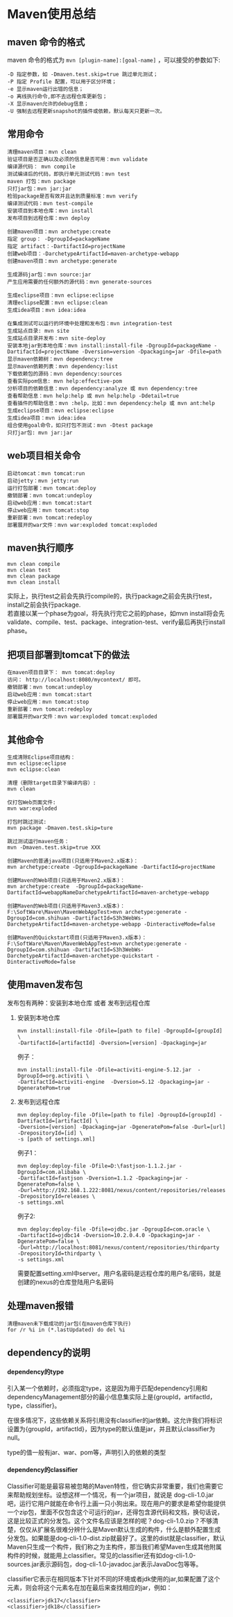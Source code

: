 # Maven使用总结

## maven 命令的格式

maven 命令的格式为 `mvn [plugin-name]:[goal-name]` ，可以接受的参数如下:
```
-D 指定参数，如 -Dmaven.test.skip=true 跳过单元测试；
-P 指定 Profile 配置，可以用于区分环境；
-e 显示maven运行出错的信息；
-o 离线执行命令,即不去远程仓库更新包；
-X 显示maven允许的debug信息；
-U 强制去远程更新snapshot的插件或依赖，默认每天只更新一次。
```

## 常用命令

```
清理maven项目：mvn clean
验证项目是否正确以及必须的信息是否可用：mvn validate
编译源代码： mvn compile
测试编译后的代码，即执行单元测试代码：mvn test
maven 打包：mvn package
只打jar包：mvn jar:jar
检验package是否有效并且达到质量标准：mvn verify
编译测试代码：mvn test-compile
安装项目到本地仓库：mvn install
发布项目到远程仓库：mvn deploy

创建maven项目：mvn archetype:create
指定 group： -DgroupId=packageName
指定 artifact：-DartifactId=projectName
创建web项目：-DarchetypeArtifactId=maven-archetype-webapp
创建maven项目：mvn archetype:generate

生成源码jar包：mvn source:jar
产生应用需要的任何额外的源代码：mvn generate-sources

生成eclipse项目：mvn eclipse:eclipse
清理eclipse配置：mvn eclipse:clean
生成idea项目：mvn idea:idea

在集成测试可以运行的环境中处理和发布包：mvn integration-test
生成站点目录: mvn site
生成站点目录并发布：mvn site-deploy
安装本地jar到本地仓库：mvn install:install-file -DgroupId=packageName -DartifactId=projectName -Dversion=version -Dpackaging=jar -Dfile=path
显示maven依赖树：mvn dependency:tree
显示maven依赖列表：mvn dependency:list
下载依赖包的源码：mvn dependency:sources
查看实际pom信息: mvn help:effective-pom
分析项目的依赖信息：mvn dependency:analyze 或 mvn dependency:tree
查看帮助信息：mvn help:help 或 mvn help:help -Ddetail=true
查看插件的帮助信息：mvn :help，比如：mvn dependency:help 或 mvn ant:help
生成eclipse项目：mvn eclipse:eclipse
生成idea项目：mvn idea:idea
组合使用goal命令，如只打包不测试：mvn -Dtest package
只打jar包: mvn jar:jar
```

##  web项目相关命令
```
启动tomcat：mvn tomcat:run
启动jetty：mvn jetty:run
运行打包部署：mvn tomcat:deploy
撤销部署：mvn tomcat:undeploy
启动web应用：mvn tomcat:start
停止web应用：mvn tomcat:stop
重新部署：mvn tomcat:redeploy
部署展开的war文件：mvn war:exploded tomcat:exploded
```

##  maven执行顺序
```
mvn clean compile
mvn clean test
mvn clean package
mvn clean install
```
实际上，执行test之前会先执行compile的，执行package之前会先执行test，install之前会执行package.  
若直接以某一个phase为goal，将先执行完它之前的phase，如mvn install将会先validate、compile、test、package、integration-test、verify最后再执行install phase。

## 把项目部署到tomcat下的做法
```
在maven项目目录下： mvn tomcat:deploy
访问： http://localhost:8080/mycontext/ 即可。
撤销部署：mvn tomcat:undeploy
启动web应用：mvn tomcat:start
停止web应用：mvn tomcat:stop
重新部署：mvn tomcat:redeploy
部署展开的war文件：mvn war:exploded tomcat:exploded
```

## 其他命令
```
生成清除Eclipse项目结构：
mvn eclipse:eclipse
mvn eclipse:clean

清理（删除target目录下编译内容）:
mvn clean

仅打包Web页面文件:
mvn war:exploded

打包时跳过测试:
mvn package -Dmaven.test.skip=ture

跳过测试运行maven任务：
mvn -Dmaven.test.skip=true XXX

创建Maven的普通java项目(只适用于Maven2.x版本)：
mvn archetype:create -DgroupId=packageName -DartifactId=projectName

创建Maven的Web项目(只适用于Maven2.x版本)：
mvn archetype:create  -DgroupId=packageName-DartifactId=webappNameDarchetypeArtifactId=maven-archetype-webapp

创建Maven的Web项目(只适用于Maven3.x版本)：  
F:\SoftWare\Maven\MavenWebAppTest>mvn archetype:generate -DgroupId=com.shihuan -DartifactId=S3h3WebWs-DarchetypeArtifactId=maven-archetype-webapp -DinteractiveMode=false

创建Maven的Quickstart项目(只适用于Maven3.x版本)：
F:\SoftWare\Maven\MavenWebAppTest>mvn archetype:generate -DgroupId=com.shihuan -DartifactId=S3h3WebWs-DarchetypeArtifactId=maven-archetype-quickstart -DinteractiveMode=false
```

## 使用maven发布包

发布包有两种：安装到本地仓库 或者 发布到远程仓库

1. 安装到本地仓库

    ```
    mvn install:install-file -Dfile=[path to file] -DgroupId=[groupId] \
    -DartifactId=[artifactId] -Dversion=[version] -Dpackaging=jar 
    ```

    例子：

    ```
    mvn install:install-file -Dfile=activiti-engine-5.12.jar  -DgroupId=org.activiti \
    -DartifactId=activiti-engine  -Dversion=5.12 -Dpackaging=jar -DgeneratePom=true
    ```

2. 发布到远程仓库

    ```
    mvn deploy:deploy-file -Dfile=[path to file] -DgroupId=[groupId] -DartifactId=[artifactId] \
    -Dversion=[version] -Dpackaging=jar -DgeneratePom=false -Durl=[url] -DrepositoryId=[id] \
    -s [path of settings.xml]
    ```
    例子1：

    ```
    mvn deploy:deploy-file -Dfile=D:\fastjson-1.1.2.jar -DgroupId=com.alibaba \
    -DartifactId=fastjson -Dversion=1.1.2 -Dpackaging=jar -DgeneratePom=false \
    -Durl=http://192.168.1.222:8081/nexus/content/repositories/releases -DrepositoryId=releases \
    -s settings.xml
    ```

    例子2:

    ```
    mvn deploy:deploy-file -Dfile=ojdbc.jar -DgroupId=com.oracle \
    -DartifactId=ojdbc14 -Dversion=10.2.0.4.0 -Dpackaging=jar -DgeneratePom=false \
    -Durl=http://localhost:8081/nexus/content/repositories/thirdparty  -DrepositoryId=thirdparty \
    -s settings.xml
    ```

    需要配置setting.xml中server。用户名密码是远程仓库的用户名/密码，就是创建的nexus的仓库登陆用户名密码

## 处理maven报错
```
清理maven未下载成功的jar包(在maven仓库下执行)
for /r %i in (*.lastUpdated) do del %i 
```

## dependency的说明

#### dependency的type

引入某一个依赖时，必须指定type，这是因为用于匹配dependency引用和dependencyManagement部分的最小信息集实际上是{groupId，artifactId，type，classifier}。

在很多情况下，这些依赖关系将引用没有classifier的jar依赖。这允许我们将标识设置为{groupId，artifactId}，因为type的默认值是jar，并且默认classifier为null。

type的值一般有jar、war、pom等，声明引入的依赖的类型

#### dependency的classifier

Classifier可能是最容易被忽略的Maven特性，但它确实非常重要，我们也需要它来帮助规划坐标。设想这样一个情况，有一个jar项目，就说是 dog-cli-1.0.jar 吧，运行它用户就能在命令行上画一只小狗出来。现在用户的要求是希望你能提供一个zip包，里面不仅包含这个可运行的jar，还得包含源代码和文档，换句话说，这是比较正式的分发包。这个文件名应该是怎样的呢？dog-cli-1.0.zip？不够清楚，仅仅从扩展名很难分辨什么是Maven默认生成的构件，什么是额外配置生成分发包。如果能是dog-cli-1.0-dist.zip就最好了。这里的dist就是classifier，默认Maven只生成一个构件，我们称之为主构件，那当我们希望Maven生成其他附属构件的时候，就能用上classifier。常见的classifier还有如dog-cli-1.0-sources.jar表示源码包，dog-cli-1.0-javadoc.jar表示JavaDoc包等等。

classifier它表示在相同版本下针对不同的环境或者jdk使用的jar,如果配置了这个元素，则会将这个元素名在加在最后来查找相应的jar，例如：

```
<classifier>jdk17</classifier>
<classifier>jdk18</classifier>
```